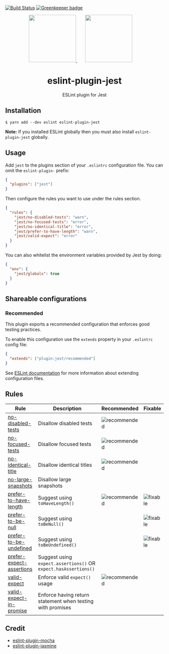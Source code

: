 [![Build Status](https://travis-ci.org/jest-community/eslint-plugin-jest.svg?branch=master)](https://travis-ci.org/jest-community/eslint-plugin-jest)
[![Greenkeeper badge](https://badges.greenkeeper.io/jest-community/eslint-plugin-jest.svg)](https://greenkeeper.io/)

<div align="center">
  <a href="https://eslint.org/">
    <img width="150" height="150" src="https://eslint.org/img/logo.svg">
  </a>
  <a href="https://facebook.github.io/jest/">
    <img width="150" height="150" vspace="" hspace="25" src="https://cdn.worldvectorlogo.com/logos/jest.svg">
  </a>
  <h1>eslint-plugin-jest</h1>
  <p>ESLint plugin for Jest</p>
</div>

## Installation

```
$ yarn add --dev eslint eslint-plugin-jest
```

**Note:** If you installed ESLint globally then you must also install
`eslint-plugin-jest` globally.

## Usage

Add `jest` to the plugins section of your `.eslintrc` configuration file. You
can omit the `eslint-plugin-` prefix:

```json
{
  "plugins": ["jest"]
}
```

Then configure the rules you want to use under the rules section.

```json
{
  "rules": {
    "jest/no-disabled-tests": "warn",
    "jest/no-focused-tests": "error",
    "jest/no-identical-title": "error",
    "jest/prefer-to-have-length": "warn",
    "jest/valid-expect": "error"
  }
}
```

You can also whitelist the environment variables provided by Jest by doing:

```json
{
  "env": {
    "jest/globals": true
  }
}
```

## Shareable configurations

### Recommended

This plugin exports a recommended configuration that enforces good testing
practices.

To enable this configuration use the `extends` property in your `.eslintrc`
config file:

```json
{
  "extends": ["plugin:jest/recommended"]
}
```

See
[ESLint documentation](http://eslint.org/docs/user-guide/configuring#extending-configuration-files)
for more information about extending configuration files.

## Rules

| Rule                                                               | Description                                                     | Recommended                                                             | Fixable                                                     |
| ------------------------------------------------------------------ | --------------------------------------------------------------- | ----------------------------------------------------------------------- | ----------------------------------------------------------- |
| [no-disabled-tests](docs/rules/no-disabled-tests.md)               | Disallow disabled tests                                         | ![recommended](https://img.shields.io/badge/-recommended-lightgrey.svg) |                                                             |
| [no-focused-tests](docs/rules/no-focused-tests.md)                 | Disallow focused tests                                          | ![recommended](https://img.shields.io/badge/-recommended-lightgrey.svg) |                                                             |
| [no-identical-title](docs/rules/no-identical-title.md)             | Disallow identical titles                                       | ![recommended](https://img.shields.io/badge/-recommended-lightgrey.svg) |                                                             |
| [no-large-snapshots](docs/rules/no-large-snapshots.md)             | Disallow large snapshots                                        |                                                                         |                                                             |
| [prefer-to-have-length](docs/rules/prefer-to-have-length.md)       | Suggest using `toHaveLength()`                                  | ![recommended](https://img.shields.io/badge/-recommended-lightgrey.svg) | ![fixable](https://img.shields.io/badge/-fixable-green.svg) |
| [prefer-to-be-null](docs/rules/prefer-to-be-null.md)               | Suggest using `toBeNull()`                                      |                                                                         | ![fixable](https://img.shields.io/badge/-fixable-green.svg) |
| [prefer-to-be-undefined](docs/rules/prefer-to-be-undefined.md)     | Suggest using `toBeUndefined()`                                 |                                                                         | ![fixable](https://img.shields.io/badge/-fixable-green.svg) |
| [prefer-expect-assertions](docs/rules/prefer-expect-assertions.md) | Suggest using `expect.assertions()` OR `expect.hasAssertions()` |                                                                         |                                                             |
| [valid-expect](docs/rules/valid-expect.md)                         | Enforce valid `expect()` usage                                  | ![recommended](https://img.shields.io/badge/-recommended-lightgrey.svg) |                                                             |
| [valid-expect-in-promise](docs/rules/valid-expect-in-promise.md)   | Enforce having return statement when testing with promises      |                                                                         |                                                             |

## Credit

* [eslint-plugin-mocha](https://github.com/lo1tuma/eslint-plugin-mocha)
* [eslint-plugin-jasmine](https://github.com/tlvince/eslint-plugin-jasmine)
